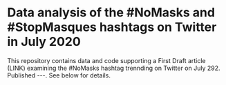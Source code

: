 # Data analysis of the #NoMasks and #StopMasques hashtags on Twitter in July 2020

This repository contains data and code supporting a First Draft article (LINK) examining the #NoMasks hashtag trennding on Twitter on July 292. Published ---. See below for details.

